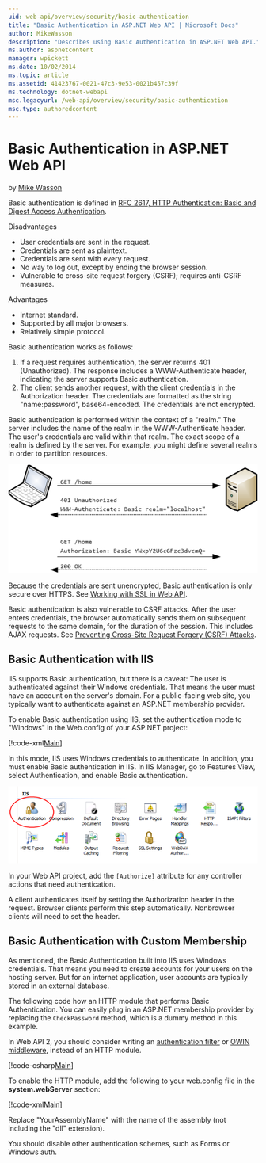```yaml
---
uid: web-api/overview/security/basic-authentication
title: "Basic Authentication in ASP.NET Web API | Microsoft Docs"
author: MikeWasson
description: "Describes using Basic Authentication in ASP.NET Web API."
ms.author: aspnetcontent
manager: wpickett
ms.date: 10/02/2014
ms.topic: article
ms.assetid: 41423767-0021-47c3-9e53-0021b457c39f
ms.technology: dotnet-webapi
msc.legacyurl: /web-api/overview/security/basic-authentication
msc.type: authoredcontent
---
```

Basic Authentication in ASP.NET Web API
====================
by [Mike Wasson](https://github.com/MikeWasson)

Basic authentication is defined in [RFC 2617, HTTP Authentication: Basic and Digest Access Authentication](http://www.ietf.org/rfc/rfc2617.txt).

Disadvantages

- User credentials are sent in the request.
- Credentials are sent as plaintext.
- Credentials are sent with every request.
- No way to log out, except by ending the browser session.
- Vulnerable to cross-site request forgery (CSRF); requires anti-CSRF measures.

Advantages

- Internet standard.
- Supported by all major browsers.
- Relatively simple protocol.

Basic authentication works as follows:

1. If a request requires authentication, the server returns 401 (Unauthorized). The response includes a WWW-Authenticate header, indicating the server supports Basic authentication.
2. The client sends another request, with the client credentials in the Authorization header. The credentials are formatted as the string "name:password", base64-encoded. The credentials are not encrypted.

Basic authentication is performed within the context of a "realm." The server includes the name of the realm in the WWW-Authenticate header. The user's credentials are valid within that realm. The exact scope of a realm is defined by the server. For example, you might define several realms in order to partition resources.

![](basic-authentication/_static/image1.png)

Because the credentials are sent unencrypted, Basic authentication is only secure over HTTPS. See [Working with SSL in Web API](working-with-ssl-in-web-api.md).

Basic authentication is also vulnerable to CSRF attacks. After the user enters credentials, the browser automatically sends them on subsequent requests to the same domain, for the duration of the session. This includes AJAX requests. See [Preventing Cross-Site Request Forgery (CSRF) Attacks](preventing-cross-site-request-forgery-csrf-attacks.md).

## Basic Authentication with IIS

IIS supports Basic authentication, but there is a caveat: The user is authenticated against their Windows credentials. That means the user must have an account on the server's domain. For a public-facing web site, you typically want to authenticate against an ASP.NET membership provider.

To enable Basic authentication using IIS, set the authentication mode to "Windows" in the Web.config of your ASP.NET project:

[!code-xml[Main](basic-authentication/samples/sample1.xml)]

In this mode, IIS uses Windows credentials to authenticate. In addition, you must enable Basic authentication in IIS. In IIS Manager, go to Features View, select Authentication, and enable Basic authentication.

![](basic-authentication/_static/image2.png)

In your Web API project, add the `[Authorize]` attribute for any controller actions that need authentication.

A client authenticates itself by setting the Authorization header in the request. Browser clients perform this step automatically. Nonbrowser clients will need to set the header.

## Basic Authentication with Custom Membership

As mentioned, the Basic Authentication built into IIS uses Windows credentials. That means you need to create accounts for your users on the hosting server. But for an internet application, user accounts are typically stored in an external database.

The following code how an HTTP module that performs Basic Authentication. You can easily plug in an ASP.NET membership provider by replacing the `CheckPassword` method, which is a dummy method in this example.

In Web API 2, you should consider writing an [authentication filter](authentication-filters.md) or [OWIN middleware](../../../aspnet/overview/owin-and-katana/index.md), instead of an HTTP module.

[!code-csharp[Main](basic-authentication/samples/sample2.cs)]

To enable the HTTP module, add the following to your web.config file in the **system.webServer** section:

[!code-xml[Main](basic-authentication/samples/sample3.xml?highlight=4)]

Replace "YourAssemblyName" with the name of the assembly (not including the "dll" extension).

You should disable other authentication schemes, such as Forms or Windows auth.
